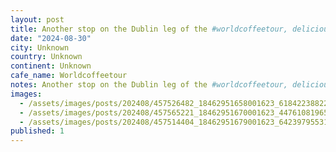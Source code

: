 ```yaml
---
layout: post
title: Another stop on the Dublin leg of the #worldcoffeetour, delicious americano and a sweat treat
date: "2024-08-30"
city: Unknown
country: Unknown
continent: Unknown
cafe_name: Worldcoffeetour
notes: Another stop on the Dublin leg of the #worldcoffeetour, delicious americano and a sweat treat
images:
  - /assets/images/posts/202408/457526482_18462951658001623_6184223882208858006_n_18053677657789109.jpg
  - /assets/images/posts/202408/457565221_18462951670001623_447610819650560110_n_17853892761255869.jpg
  - /assets/images/posts/202408/457514404_18462951679001623_6423979553168981724_n_17877101421115755.jpg
published: 1
---
```

